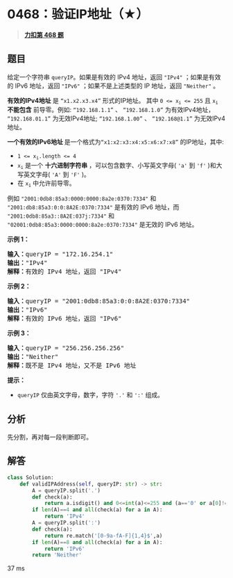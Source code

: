 # 0468：验证IP地址（★）


> <u>**[力扣第 468 题](https://leetcode.cn/problems/validate-ip-address/)**</u>

## 题目

<p>给定一个字符串 <code>queryIP</code>。如果是有效的 IPv4 地址，返回 <code>"IPv4"</code> ；如果是有效的 IPv6 地址，返回 <code>"IPv6"</code> ；如果不是上述类型的 IP 地址，返回 <code>"Neither"</code> 。</p>

<p><strong>有效的IPv4地址</strong> 是 <code>“x1.x2.x3.x4”</code> 形式的IP地址。 其中 <code>0 &lt;= x<sub>i</sub> &lt;= 255</code> 且 <code>x<sub>i</sub></code> <strong>不能包含</strong> 前导零。例如: <code>“192.168.1.1”</code> 、 <code>“192.168.1.0”</code> 为有效IPv4地址， <code>“192.168.01.1”</code> 为无效IPv4地址; <code>“192.168.1.00”</code> 、 <code>“192.168@1.1”</code> 为无效IPv4地址。</p>

<p><strong>一个有效的IPv6地址 </strong>是一个格式为<code>“x1:x2:x3:x4:x5:x6:x7:x8”</code> 的IP地址，其中:</p>

<ul>
<li><code>1 &lt;= x<sub>i</sub>.length &lt;= 4</code></li>
<li><code>x<sub>i</sub></code> 是一个 <strong>十六进制字符串</strong> ，可以包含数字、小写英文字母( <code>'a'</code> 到 <code>'f'</code> )和大写英文字母( <code>'A'</code> 到 <code>'F'</code> )。</li>
<li>在 <code>x<sub>i</sub></code> 中允许前导零。</li>
</ul>

<p>例如 <code>"2001:0db8:85a3:0000:0000:8a2e:0370:7334"</code> 和 <code>"2001:db8:85a3:0:0:8A2E:0370:7334"</code> 是有效的 IPv6 地址，而 <code>"2001:0db8:85a3::8A2E:037j:7334"</code> 和 <code>"02001:0db8:85a3:0000:0000:8a2e:0370:7334"</code> 是无效的 IPv6 地址。</p>



<p><strong>示例 1：</strong></p>

<pre>
<strong>输入：</strong>queryIP = "172.16.254.1"
<strong>输出：</strong>"IPv4"
<strong>解释：</strong>有效的 IPv4 地址，返回 "IPv4"
</pre>

<p><strong>示例 2：</strong></p>

<pre>
<strong>输入：</strong>queryIP = "2001:0db8:85a3:0:0:8A2E:0370:7334"
<strong>输出：</strong>"IPv6"
<strong>解释：</strong>有效的 IPv6 地址，返回 "IPv6"
</pre>

<p><strong>示例 3：</strong></p>

<pre>
<strong>输入：</strong>queryIP = "256.256.256.256"
<strong>输出：</strong>"Neither"
<strong>解释：</strong>既不是 IPv4 地址，又不是 IPv6 地址
</pre>



<p><strong>提示：</strong></p>

<ul>
<li><code>queryIP</code> 仅由英文字母，数字，字符 <code>'.'</code> 和 <code>':'</code> 组成。</li>
</ul>


## 分析

先分割，再对每一段判断即可。

## 解答


```python
class Solution:
    def validIPAddress(self, queryIP: str) -> str:
        A = queryIP.split('.')
        def check(a):
            return a.isdigit() and 0<=int(a)<=255 and (a=='0' or a[0]!='0')
        if len(A)==4 and all(check(a) for a in A):
            return 'IPv4'
        A = queryIP.split(':')
        def check(a):
            return re.match('[0-9a-fA-F]{1,4}$',a)
        if len(A)==8 and all(check(a) for a in A):
            return 'IPv6'
        return 'Neither'
```
37 ms

